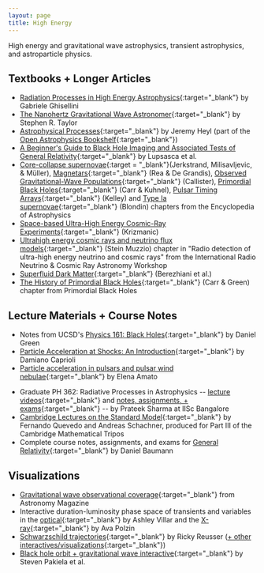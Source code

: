 ```yaml
---
layout: page
title: High Energy
---
```


High energy and gravitational wave astrophysics, transient astrophysics, and astroparticle physics.

## Textbooks + Longer Articles
- [Radiation Processes in High Energy Astrophysics](https://arxiv.org/pdf/1202.5949.pdf){:target="_blank"} by Gabriele Ghisellini
- [The Nanohertz Gravitational Wave Astronomer](https://arxiv.org/abs/2105.13270){:target="_blank"} by Stephen R. Taylor
- [Astrophysical Processes](https://github.com/Open-Astrophysics-Bookshelf/astrophysical_processes_notes/blob/master/astrophysical_processes_notes.pdf){:target="_blank"} by Jeremy Heyl (part of the [Open Astrophysics Bookshelf](http://open-astrophysics-bookshelf.github.io){:target="_blank"})
- [A Beginner's Guide to Black Hole Imaging and Associated Tests of General Relativity](https://arxiv.org/abs/2402.01290){:target="_blank"} by Lupsasca et al.
- [Core-collapse supernovae](https://arxiv.org/abs/2503.01321){:target = "_blank"}(Jerkstrand, Milisavljevic, & Müller), [Magnetars](https://arxiv.org/abs/2503.04442){:target="_blank"} (Rea & De Grandis), [Observed Gravitational-Wave Populations](https://arxiv.org/abs/2410.19145){:target="_blank"} (Callister), [Primordial Black Holes](https://arxiv.org/abs/2502.15279){:target="_blank"} (Carr & Kuhnel), [Pulsar Timing Arrays](https://arxiv.org/abs/2505.00797){:target="_blank"} (Kelley) and [Type Ia supernovae](https://arxiv.org/abs/2411.09740){:target="_blank"} (Blondin) chapters from the Encyclopedia of Astrophysics
- [Space-based Ultra-High Energy Cosmic-Ray Experiments](https://arxiv.org/abs/2501.05569){:target="_blank"} (Krizmanic)
- [Ultrahigh energy cosmic rays and neutrino flux models](https://arxiv.org/abs/2502.11834){:target="_blank"} (Stein Muzzio) chapter in "Radio detection of ultra-high energy neutrino and cosmic rays" from the International Radio Neutrino & Cosmic Ray Astronomy Workshop
- [Superfluid Dark Matter](https://arxiv.org/abs/2505.23900){:target="_blank"} (Berezhiani et al.)
- [The History of Primordial Black Holes](https://arxiv.org/abs/2406.05736){:target="_blank"} (Carr & Green) chapter from Primordial Black Holes

## Lecture Materials + Course Notes
- Notes from UCSD's [Physics 161: Black Holes](https://www.dropbox.com/s/761qjkxftmmpz7k/Black_Holes_complete.pdf?dl=0){:target="_blank"} by Daniel Green
- [Particle Acceleration at Shocks: An Introduction](https://arxiv.org/abs/2307.00284){:target="_blank"} by Damiano Caprioli
- [Particle acceleration in pulsars and pulsar wind nebulae](https://arxiv.org/abs/2402.10912){:target="_blank"} by Elena Amato
<!-- - [A Walk-Through of AGN Country -- for the somewhat initiated!](https://arxiv.org/abs/2308.04621) by Robert R. J. Antonucci -->
- Graduate PH 362: Radiative Processes in Astrophysics -- [lecture videos](https://www.youtube.com/playlist?list=PLJxtWIpdsZWoZXd5hNXA_Vq335WFmPqjr){:target="_blank"} and [notes, assignments, + exams](https://indianinstituteofscience-my.sharepoint.com/personal/prateek_iisc_ac_in/_layouts/15/onedrive.aspx?id=%2Fpersonal%2Fprateek%5Fiisc%5Fac%5Fin%2FDocuments%2FTeachingFiles%2FRadiativeProcesses&ga=1){:target="_blank"} -- by Prateek Sharma at IISc Bangalore
- [Cambridge Lectures on the Standard Model](https://arxiv.org/abs/2409.09211){:target="_blank"} by Fernando Quevedo and Andreas Schachner, produced for Part III of the Cambridge Mathematical Tripos
- Complete course notes, assignments, and exams for [General Relativity](https://cdn.prod.website-files.com/65c089cfdfce11a0392e5c42/67469a196f855821380fffa4_GR-2024.pdf){:target="_blank"} by Daniel Baumann

## Visualizations
- [Gravitational wave observational coverage](https://twitter.com/AstronomyMag/status/697817041806360577){:target="_blank"} from Astronomy Magazine
- Interactive duration-luminosity phase space of transients and variables in the [optical](http://ashleyvillar.com/dlps){:target="_blank"} by Ashley Villar and the [X-ray](https://avapolzin.github.io/projects/xraydlps/){:target="_blank"} by Ava Polzin
- [Schwarzschild trajectories](https://rreusser.github.io/schwarzschild-spacetime/){:target="_blank"} by Ricky Reusser ([+ other interactives/visualizations](https://rreusser.github.io/sketches/){:target="_blank"})
- [Black hole orbit + gravitational wave interactive](https://zoomwhirl.herokuapp.com){:target="_blank"} by Steven Pakiela et al.

<!-- https://arxiv.org/search/?query=Handbook+of+X-ray+and+Gamma-ray+Astrophysics&searchtype=all&source=header -->
<!-- https://arxiv.org/abs/2505.07061 -->

